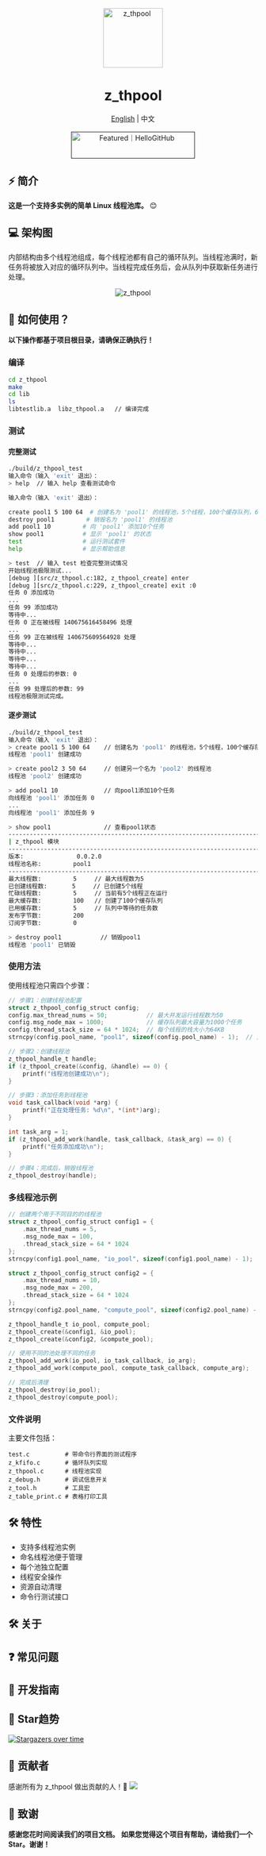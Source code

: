 <div align="center">
  <img alt="z_thpool" width="120" height="120" src="./assets/logo/logo_1000.png">
  <h1>z_thpool</h1>
  <span><a href="./README.md">English</a> | 中文</span>
</div>

<div align="center">
  <br/>
  <a href="" target="_blank"><img src="https://abroad.hellogithub.com/v1/widgets/recommend.svg?rid=9433615761f548cf9648434c670cd85b&claim_uid=249cPWvjfNmU7dp" alt="Featured｜HelloGitHub" style="width: 250px; height: 54px;" width="250" height="54" /></a>
</div>

## ⚡ 简介

**这是一个支持多实例的简单 Linux 线程池库。** 😊

## 💻 架构图
内部结构由多个线程池组成，每个线程池都有自己的循环队列。当线程池满时，新任务将被放入对应的循环队列中。当线程完成任务后，会从队列中获取新任务进行处理。
<div align="center">
  <img alt="z_thpool" src="./assets/logic_block_diagram.png">
</div>

## 🚀 如何使用？

**以下操作都基于项目根目录，请确保正确执行！**

### **编译**

```bash
cd z_thpool
make
cd lib
ls
libtestlib.a  libz_thpool.a   // 编译完成
```

### **测试**

#### 完整测试
```bash
./build/z_thpool_test 
输入命令（输入 'exit' 退出）：
> help  // 输入 help 查看测试命令

输入命令（输入 'exit' 退出）：

create pool1 5 100 64  # 创建名为 'pool1' 的线程池，5个线程，100个缓存队列，64k栈大小
destroy pool1         # 销毁名为 'pool1' 的线程池
add pool1 10         # 向 'pool1' 添加10个任务
show pool1           # 显示 'pool1' 的状态
test                 # 运行测试套件
help                 # 显示帮助信息

> test  // 输入 test 检查完整测试情况
开始线程池极限测试...
[debug ][src/z_thpool.c:182, z_thpool_create] enter
[debug ][src/z_thpool.c:229, z_thpool_create] exit :0
任务 0 添加成功
...
任务 99 添加成功
等待中...
任务 0 正在被线程 140675616458496 处理
...
任务 99 正在被线程 140675609564928 处理
等待中...
等待中...
等待中...
等待中...
任务 0 处理后的参数: 0
...
任务 99 处理后的参数: 99
线程池极限测试完成。
```

#### 逐步测试
```bash
./build/z_thpool_test 
输入命令（输入 'exit' 退出）：
> create pool1 5 100 64    // 创建名为 'pool1' 的线程池，5个线程，100个缓存队列，64K栈大小
线程池 'pool1' 创建成功

> create pool2 3 50 64     // 创建另一个名为 'pool2' 的线程池
线程池 'pool2' 创建成功

> add pool1 10             // 向pool1添加10个任务
向线程池 'pool1' 添加任务 0
...
向线程池 'pool1' 添加任务 9

> show pool1               // 查看pool1状态
------------------------------------------------------------------------------------------------------------------------
| z_thpool 模块                                                                                                                                          
------------------------------------------------------------------------------------------------------------------------
版本:               0.0.2.0
线程池名称:         pool1
------------------------------------------------------------------------------------------------------------------------
最大线程数:         5     // 最大线程数为5
已创建线程数:       5     // 已创建5个线程
忙碌线程数:         5     // 当前有5个线程正在运行
最大缓存数:         100   // 创建了100个缓存队列
已用缓存数:         5     // 队列中等待的任务数
发布字节数:         200
订阅字节数:         0

> destroy pool1           // 销毁pool1
线程池 'pool1' 已销毁
```

### **使用方法**
使用线程池只需四个步骤：
```c
// 步骤1：创建线程池配置
struct z_thpool_config_struct config;
config.max_thread_nums = 50;           // 最大并发运行线程数为50
config.msg_node_max = 1000;            // 缓存队列最大容量为1000个任务
config.thread_stack_size = 64 * 1024;  // 每个线程的栈大小为64KB
strncpy(config.pool_name, "pool1", sizeof(config.pool_name) - 1);  // 为线程池命名

// 步骤2：创建线程池
z_thpool_handle_t handle;
if (z_thpool_create(&config, &handle) == 0) {
    printf("线程池创建成功\n");
}

// 步骤3：添加任务到线程池
void task_callback(void *arg) {
    printf("正在处理任务: %d\n", *(int*)arg);
}

int task_arg = 1;
if (z_thpool_add_work(handle, task_callback, &task_arg) == 0) {
    printf("任务添加成功\n");
}

// 步骤4：完成后，销毁线程池
z_thpool_destroy(handle);
```

### **多线程池示例**
```c
// 创建两个用于不同目的的线程池
struct z_thpool_config_struct config1 = {
    .max_thread_nums = 5,
    .msg_node_max = 100,
    .thread_stack_size = 64 * 1024
};
strncpy(config1.pool_name, "io_pool", sizeof(config1.pool_name) - 1);

struct z_thpool_config_struct config2 = {
    .max_thread_nums = 10,
    .msg_node_max = 200,
    .thread_stack_size = 64 * 1024
};
strncpy(config2.pool_name, "compute_pool", sizeof(config2.pool_name) - 1);

z_thpool_handle_t io_pool, compute_pool;
z_thpool_create(&config1, &io_pool);
z_thpool_create(&config2, &compute_pool);

// 使用不同的池处理不同的任务
z_thpool_add_work(io_pool, io_task_callback, io_arg);
z_thpool_add_work(compute_pool, compute_task_callback, compute_arg);

// 完成后清理
z_thpool_destroy(io_pool);
z_thpool_destroy(compute_pool);
```

### **文件说明**
主要文件包括：
```base
test.c          # 带命令行界面的测试程序
z_kfifo.c       # 循环队列实现
z_thpool.c      # 线程池实现
z_debug.h       # 调试信息开关
z_tool.h        # 工具宏
z_table_print.c # 表格打印工具
```

## 🛠️ 特性
- 支持多线程池实例
- 命名线程池便于管理
- 每个池独立配置
- 线程安全操作
- 资源自动清理
- 命令行测试接口

## 🛠️ 关于

## ❓ 常见问题

## 🤝 开发指南

## 🚀 Star趋势
[![Stargazers over time](https://starchart.cc/BitStreamlet/z_thpool.svg?variant=adaptive)](https://starchart.cc/BitStreamlet/z_thpool)

## 🌟 贡献者
感谢所有为 z_thpool 做出贡献的人！🎉
<a href="https://github.com//cuixueshe/earthworm/graphs/contributors"><img src="https://contributors.nn.ci/api?repo=BitStreamlet/z_thpool" /></a>

## 🌟 致谢
**感谢您花时间阅读我们的项目文档。**
**如果您觉得这个项目有帮助，请给我们一个 Star。谢谢！**
